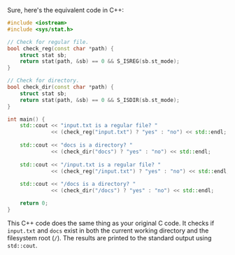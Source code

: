 Sure, here's the equivalent code in C++:

```cpp
#include <iostream>
#include <sys/stat.h>

// Check for regular file.
bool check_reg(const char *path) {
    struct stat sb;
    return stat(path, &sb) == 0 && S_ISREG(sb.st_mode);
}

// Check for directory.
bool check_dir(const char *path) {
    struct stat sb;
    return stat(path, &sb) == 0 && S_ISDIR(sb.st_mode);
}

int main() {
    std::cout << "input.txt is a regular file? " 
              << (check_reg("input.txt") ? "yes" : "no") << std::endl;
    
    std::cout << "docs is a directory? " 
              << (check_dir("docs") ? "yes" : "no") << std::endl;
    
    std::cout << "/input.txt is a regular file? " 
              << (check_reg("/input.txt") ? "yes" : "no") << std::endl;
    
    std::cout << "/docs is a directory? " 
              << (check_dir("/docs") ? "yes" : "no") << std::endl;

    return 0;
}
```

This C++ code does the same thing as your original C code. It checks if `input.txt` and `docs` exist in both the current working directory and the filesystem root (`/`). The results are printed to the standard output using `std::cout`.
